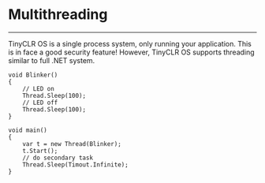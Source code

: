 # Multithreading
---
TinyCLR OS is a single process system, only running your application. This is in face a good security feature! However, TinyCLR OS supports threading similar to full .NET system.

```
void Blinker()
{
    // LED on
    Thread.Sleep(100);
    // LED off
    Thread.Sleep(100);
}

void main()
{
    var t = new Thread(Blinker);
    t.Start();
    // do secondary task
    Thread.Sleep(Timout.Infinite);
}
```
